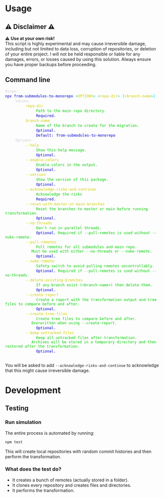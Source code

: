 # Usage

## ⚠ Disclaimer ⚠

⚠ **Use at your own risk!**  
This script is highly experimental and may cause irreversible damage, including but not limited to data loss, corruption of repositories, or deletion of your entire project. I will not be held responsible or liable for any damages, errors, or losses caused by using this solution. Always ensure you have proper backups before proceeding.

## Command line

<div id="command-line-usage-begin"></div>

<pre>
<code style="color: rgb(204, 204, 204);">Usage:</code>
<code style="color: rgb(0, 0, 204);">npx from-submodules-to-monorepo</code> <code style="color: rgb(0, 204, 204);">&lt;</code><code style="color: rgb(204, 204, 0);">OPTIONS</code><code style="color: rgb(0, 204, 204);">&gt;</code> <code style="color: rgb(0, 204, 204);">&lt;</code><code style="color: rgb(204, 204, 0);">repo-dir</code><code style="color: rgb(0, 204, 204);">&gt;</code> <code style="color: rgb(0, 204, 204);">[</code><code style="color: rgb(204, 204, 0);">&lt;branch-name</code><code style="color: rgb(0, 204, 204);">&gt;]</code>
    <code style="color: rgb(204, 204, 204);">Values:</code>
        <code style="color: rgb(204, 204, 0);">repo-dir</code>
            <code style="color: rgb(0, 204, 0);">Path to the main repo directory.</code>
            <code style="color: rgb(0, 0, 204);">Required.</code>
        <code style="color: rgb(204, 204, 0);">branch-name</code>
            <code style="color: rgb(0, 204, 0);">Name of the branch to create for the migration.</code>
            <code style="color: rgb(0, 0, 204);">Optional.</code>
            <code style="color: rgb(0, 0, 204);">Default:</code> <code style="color: rgb(0, 0, 204);">from-submodules-to-monorepo</code>
    <code style="color: rgb(204, 204, 204);">Options:</code>
        <code style="color: rgb(204, 204, 0);">--help</code>
            <code style="color: rgb(0, 204, 0);">Show this help message.</code>
            <code style="color: rgb(0, 0, 204);">Optional.</code><code style="color: rgb(0, 204, 0);"></code>
        <code style="color: rgb(204, 204, 0);">--enable-colors</code>
            <code style="color: rgb(0, 204, 0);">Enable colors in the output.</code>
            <code style="color: rgb(0, 0, 204);">Optional.</code><code style="color: rgb(0, 204, 0);"></code>
        <code style="color: rgb(204, 204, 0);">--version</code>
            <code style="color: rgb(0, 204, 0);">Show the version of this package.</code>
            <code style="color: rgb(0, 0, 204);">Optional.</code><code style="color: rgb(0, 204, 0);"></code>
        <code style="color: rgb(204, 204, 0);">--acknowledge-risks-and-continue</code>
            <code style="color: rgb(0, 204, 0);">Acknowledge the risks</code>
            <code style="color: rgb(0, 0, 204);">Required.</code><code style="color: rgb(0, 204, 0);"></code>
        <code style="color: rgb(204, 204, 0);">--reset-with-master-or-main-branches</code>
            <code style="color: rgb(0, 204, 0);">Reset the branches to master or main before running transformation.</code>
            <code style="color: rgb(0, 0, 204);">Optional.</code><code style="color: rgb(0, 204, 0);"></code>
        <code style="color: rgb(204, 204, 0);">--no-threads</code>
            <code style="color: rgb(0, 204, 0);">Don&#039;t run in parallel threads.</code>
            <code style="color: rgb(0, 0, 204);">Optional.</code><code style="color: rgb(0, 204, 0);"> Required if --pull-remotes is used without --nuke-remote.</code>
        <code style="color: rgb(204, 204, 0);">--pull-remotes</code>
            <code style="color: rgb(0, 204, 0);">Pull remotes for all submodules and main repo.
            Must be used with either --no-threads or --nuke-remote.</code>
            <code style="color: rgb(0, 0, 204);">Optional.</code><code style="color: rgb(0, 204, 0);"></code>
        <code style="color: rgb(204, 204, 0);">--nuke-remote</code>
            <code style="color: rgb(0, 204, 0);">Safety switch to avoid pulling remotes uncontrollably.</code>
            <code style="color: rgb(0, 0, 204);">Optional.</code><code style="color: rgb(0, 204, 0);"> Required if --pull-remotes is used without --no-threads.</code>
        <code style="color: rgb(204, 204, 0);">--delete-existing-branches</code>
            <code style="color: rgb(0, 204, 0);">If any branch exist (&lt;branch-name&gt;) then delete them.</code>
            <code style="color: rgb(0, 0, 204);">Optional.</code><code style="color: rgb(0, 204, 0);"></code>
        <code style="color: rgb(204, 204, 0);">--create-report</code>
            <code style="color: rgb(0, 204, 0);">Create a report with the transformation output and tree files to compare before and after.</code>
            <code style="color: rgb(0, 0, 204);">Optional.</code><code style="color: rgb(0, 204, 0);"></code>
        <code style="color: rgb(204, 204, 0);">--create-tree-files</code>
            <code style="color: rgb(0, 204, 0);">Create tree files to compare before and after.
            Overwritten when using --create-report.</code>
            <code style="color: rgb(0, 0, 204);">Optional.</code><code style="color: rgb(0, 204, 0);"></code>
        <code style="color: rgb(204, 204, 0);">--keep-untracked-files</code>
            <code style="color: rgb(0, 204, 0);">Keep all untracked files after transformation.
            Archives will be stored in a temporary directory and then restored after the transformation.</code>
            <code style="color: rgb(0, 0, 204);">Optional.</code><code style="color: rgb(0, 204, 0);"></code>

</pre>

<div id="command-line-usage-end"></div>

You will be asked to add `--acknowledge-risks-and-continue` to acknowledge that this might cause irreversible damage.

# Development

## Testing

### Run simulation

The entire process is automated by running:

```bash
npm test
```

This will create local repositories with random commit histories and then perform the transformation.

### What does the test do?

- It creates a bunch of remotes (actually stored in a folder).
- It clones every repository and creates files and directories.
- It performs the transformation.
